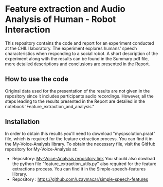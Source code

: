 
# Feature extraction and Audio Analysis of Human - Robot Interaction

This repository contains the code and report for an experiment conducted at the CHILI laboratory. The experiment explores humans' speech characteristics when responding to a social robot.
A short description of the experiment along with the results can be found in the Summary pdf file, more detailed descriptions and conclusions are presented in the Report.

## How to use the code 

Original data used for the presentation of the results are not given in the repository since it includes participants audio recordings. However, all the steps leading to the results presented in the Report are detailed in the notebook 'Feature_extraction_and_analysis."

## Installation

In order to obtain this results you'll need to download "myspsolution.praat" file, which is required for the feature extraction process. You can find it in the My-Voice-Analysis library.
To obtain the necessary file, visit the GitHub repository for My-Voice-Analysis at:
   - Repository: [My-Voice-Analysis repository link](https://github.com/Shahabks/my-voice-analysis)
 You should also dowload the python file "feature_extraction_utils.py" also required for the feature extractions process. You can find it in the Simple-speech-features lilbrary. 
  - Repository : https://github.com/uzaymacar/simple-speech-features
  

